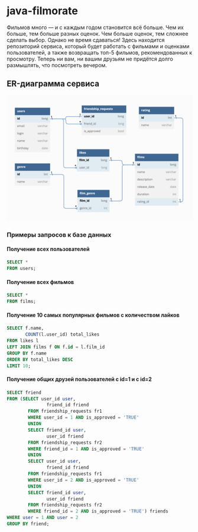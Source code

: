 # java-filmorate

Фильмов много — и с каждым годом становится всё больше. Чем их больше, тем больше разных оценок. Чем больше оценок, тем сложнее сделать выбор. Однако не время сдаваться! Здесь находится репозиторий сервиса, который будет работать с фильмами и оценками пользователей, а также возвращать топ-5 фильмов, рекомендованных к просмотру. Теперь ни вам, ни вашим друзьям не придётся долго размышлять, что посмотреть вечером.

## ER-диаграмма сервиса

![ER-diagram](readme-files/filmorate-er-diagram.png)

### Примеры запросов к базе данных

#### Получение всех пользователей
```SQL
SELECT * 
FROM users;
```

#### Получение всех фильмов
```SQL
SELECT * 
FROM films;
```

#### Получение 10 самых популярных фильмов с количеством лайков
```SQL
SELECT f.name,
       COUNT(l.user_id) total_likes
FROM likes l
LEFT JOIN films f ON f.id = l.film_id
GROUP BY f.name
ORDER BY total_likes DESC
LIMIT 10;  
```

#### Получение общих друзей пользователей с id=1 и с id=2
```SQL
SELECT friend
FROM (SELECT user_id user,
               friend_id friend
        FROM friendship_requests fr1
        WHERE user_id = 1 AND is_approved = 'TRUE'
        UNION 
        SELECT friend_id user,
               user_id friend
        FROM friendship_requests fr2
        WHERE friend_id = 1 AND is_approved = 'TRUE'
        UNION
        SELECT user_id user,
               friend_id friend
        FROM friendship_requests fr1
        WHERE user_id = 2 AND is_approved = 'TRUE'
        UNION 
        SELECT friend_id user,
               user_id friend
        FROM friendship_requests fr2
        WHERE friend_id = 2 AND is_approved = 'TRUE') friends
WHERE user = 1 AND user = 2
GROUP BY friend;
```